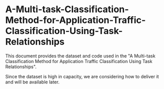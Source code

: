 # A-Multi-task-Classification-Method-for-Application-Traffic-Classification-Using-Task-Relationships
This document provides the dataset and code used in the "A Multi-task Classification Method for Application Traffic Classification Using Task Relationships".

Since the dataset is high in capacity, we are considering how to deliver it and will be available later.
